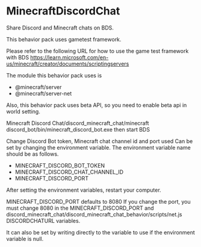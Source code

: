 # MinecraftDiscordChat
Share Discord and Minecraft chats on BDS.

This behavior pack uses gametest framework.

Please refer to the following URL for how to use the game test framework with BDS
https://learn.microsoft.com/en-us/minecraft/creator/documents/scriptingservers

The module this behavior pack uses is
* @minecraft/server
* @minecraft/server-net

Also, this behavior pack uses beta API, so you need to enable beta api in world setting.

Minecraft Discord Chat/discord_minecraft_chat/minecraft discord_bot/bin/minecraft_discord_bot.exe then start BDS

Change Discord Bot token, Minecraft chat channel id and port used Can be set by changing the environment variable. The environment variable name should be as follows.

* MINECRAFT_DISCORD_BOT_TOKEN 
* MINECRAFT_DISCORD_CHAT_CHANNEL_ID 
* MINECRAFT_DISCORD_PORT

After setting the environment variables, restart your computer.

MINECRAFT_DISCORD_PORT defaults to 8080 If you change the port, you must change 8080 in the MINECRAFT_DISCORD_PORT and discord_minecraft_chat/discord_minecraft_chat_behavior/scripts/net.js DISCORDCHATURL variables.

It can also be set by writing directly to the variable to use if the environment variable is null.
